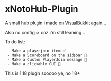# xNotoHub-Plugin

A small hub plugin i made on [VisualBukkit](https://www.spigotmc.org/resources/visual-bukkit-create-plugins.76474/) again...

Also no config :>
coz i'm still learning...

To do list:
```
 - Make a playerjoin item ✅
 - Make a Scoreboard on the sidebar 🚧
 - Make a Custom PlayerJoin message 🚧
 - Make a clickable GUI 🚧
```
This is 1.18 plugin sooooo ye, no 1.8+

